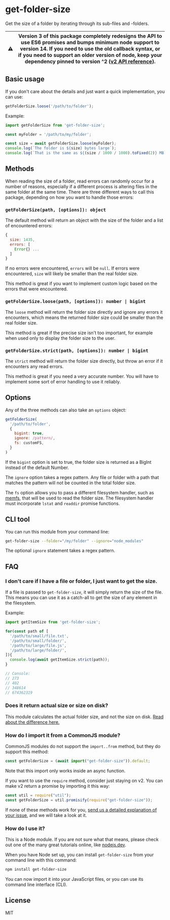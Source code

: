 # get-folder-size

Get the size of a folder by iterating through its sub-files and -folders.

| :warning: | Version 3 of this package completely redesigns the API to use ES6 promises and bumps minimum node support to version 14. If you need to use the old callback syntax, or if you need to support an older version of node, keep your dependency pinned to version ^2 ([v2 API reference](https://github.com/alessioalex/get-folder-size/tree/v2.0.1)). |
|-----------|----------------------------------------------------------------------------------------|

## Basic usage

If you don't care about the details and just want a quick implementation, you can use:

```js
getFolderSize.loose('/path/to/folder');
```

Example:

```js
import getFolderSize from 'get-folder-size';

const myFolder = '/path/to/my/folder';

const size = await getFolderSize.loose(myFolder);
console.log(`The folder is ${size} bytes large`);
console.log(`That is the same as ${(size / 1000 / 1000).toFixed(2)} MB`);
```

## Methods

When reading the size of a folder, read errors can randomly occur for a number of reasons, especially if a different process is altering files in the same folder at the same time. There are three different ways to call this package, depending on how you want to handle those errors:

### `getFolderSize(path, [options]): object`
The default method will return an object with the size of the folder and a list of encountered errors:

```js
{
  size: 1435,
  errors: [
    Error{} ...
  ]
}
```

If no errors were encountered, `errors` will be `null`. If errors were encountered, `size` will likely be smaller than the real folder size.

This method is great if you want to implement custom logic based on the errors that were encountered.

### `getFolderSize.loose(path, [options]): number | bigint`
The `loose` method will return the folder size directly and ignore any errors it encounters, which means the returned folder size could be smaller than the real folder size.

This method is great if the precise size isn't too important, for example when used only to display the folder size to the user.

### `getFolderSize.strict(path, [options]): number | bigint`
The `strict` method will return the folder size directly, but throw an error if it encounters any read errors.

This method is great if you need a very accurate number. You will have to implement some sort of error handling to use it reliably.

## Options

Any of the three methods can also take an `options` object:

```js
getFolderSize(
  '/path/to/folder', 
  {
    bigint: true,
    ignore: /pattern/,
    fs: customFS,
  }
)
```

If the `bigint` option is set to true, the folder size is returned as a BigInt instead of the default Number.

The `ignore` option takes a regex pattern. Any file or folder with a path that matches the pattern will not be counted in the total folder size.

The `fs` option allows you to pass a different filesystem handler, such as [memfs](https://github.com/streamich/memfs), that will be used to read the folder size. The filesystem handler must incorporate `lstat` and `readdir` promise functions.

## CLI tool

You can run this module from your command line:

```bash
get-folder-size --folder="/my/folder" --ignore="node_modules"
```
The optional `ignore` statement takes a regex pattern.

## FAQ

### I don't care if I have a file or folder, I just want to get the size.

If a file is passed to `get-folder-size`, it will simply return the size of the file. This means you can use it as a catch-all to get the size of any element in the filesystem.

Example:

```js
import getItemSize from 'get-folder-size';

for(const path of [
  '/path/to/small/file.txt',
  '/path/to/small/folder/',
  '/path/to/large/file.js',
  '/path/to/large/folder/',
]){
  console.log(await getItemSize.strict(path));
}

// Console:
// 273
// 402
// 348614
// 674362319

```
### Does it return actual size or size on disk?

This module calculates the actual folder size, and not the size on disk. [Read about the difference here.](https://web.archive.org/web/20140712235443/https://stackoverflow.com/questions/15470787/please-help-me-understand-size-vs-size-on-disk)

### How do I import it from a CommonJS module?

CommonJS modules do not support the `import..from` method, but they do support this method:
```js
const getFolderSize = (await import("get-folder-size")).default;
```
Note that this import only works inside an async function.

If you want to use the `require` method, consider just staying on v2. You can make v2 return a promise by importing it this way:
```js
const util = require("util");
const getFolderSize = util.promisify(require("get-folder-size"));
```
If none of these methods work for you, [send us a detailed explanation of your issue](https://github.com/alessioalex/get-folder-size/issues), and we will take a look at it.

### How do I use it?

This is a Node module. If you are not sure what that means, please check out one of the many great tutorials online, like [nodejs.dev](https://nodejs.dev/learn/introduction-to-nodejs).

When you have Node set up, you can install `get-folder-size` from your command line with this command:

```bash
npm install get-folder-size
```

You can now import it into your JavaScript files, or you can use its command line interface (CLI).

## License

MIT
